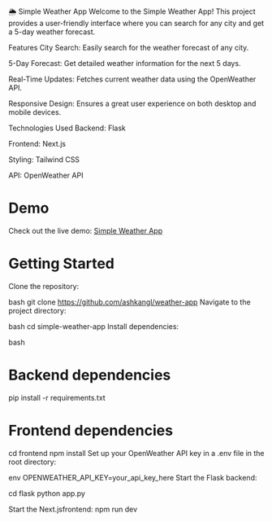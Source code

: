 🌦️ Simple Weather App
Welcome to the Simple Weather App! This project provides a user-friendly interface where you can search for any city and get a 5-day weather forecast.

Features
City Search: Easily search for the weather forecast of any city.

5-Day Forecast: Get detailed weather information for the next 5 days.

Real-Time Updates: Fetches current weather data using the OpenWeather API.

Responsive Design: Ensures a great user experience on both desktop and mobile devices.

Technologies Used
Backend: Flask

Frontend: Next.js

Styling: Tailwind CSS

API: OpenWeather API

# Demo
Check out the live demo: [Simple Weather App](https://nextjs-flask-weather-app.vercel.app/)

# Getting Started
Clone the repository:

bash
git clone https://github.com/ashkangl/weather-app
Navigate to the project directory:

bash
cd simple-weather-app
Install dependencies:

bash
# Backend dependencies
pip install -r requirements.txt

# Frontend dependencies
cd frontend
npm install
Set up your OpenWeather API key in a .env file in the root directory:

env
OPENWEATHER_API_KEY=your_api_key_here
Start the Flask backend:

cd flask
python app.py

Start the Next.jsfrontend:
npm run dev

